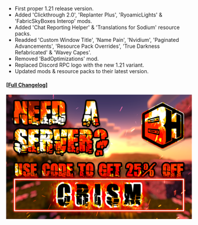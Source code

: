 




- First proper 1.21 release version. 
- Added 'Clickthrough 2.0', 'Replanter Plus', 'RyoamicLights' & 'FabricSkyBoxes Interop' mods.
- Added 'Chat Reporting Helper' & 'Translations for Sodium' resource packs.
- Readded 'Custom Window Title', 'Name Pain', 'Nvidium', 'Paginated Advancements', 'Resource Pack Overrides', 'True Darkness Refabricated' & 'Wavey Capes'.
- Removed 'BadOptimizations' mod.
- Replaced Discord RPC logo with the new 1.21 variant.
- Updated mods & resource packs to their latest version.


#### **[[Full Changelog]](https://wiki.crismpack.net/modpacks/breakneck-optimized/changelog/1.21#v4.0.0)**

[![BisectHosting Banner](https://github.com/CrismPack/CDN/blob/main/desc/breakneck/bh.png?raw=true)](https://bisecthosting.com/CRISM)